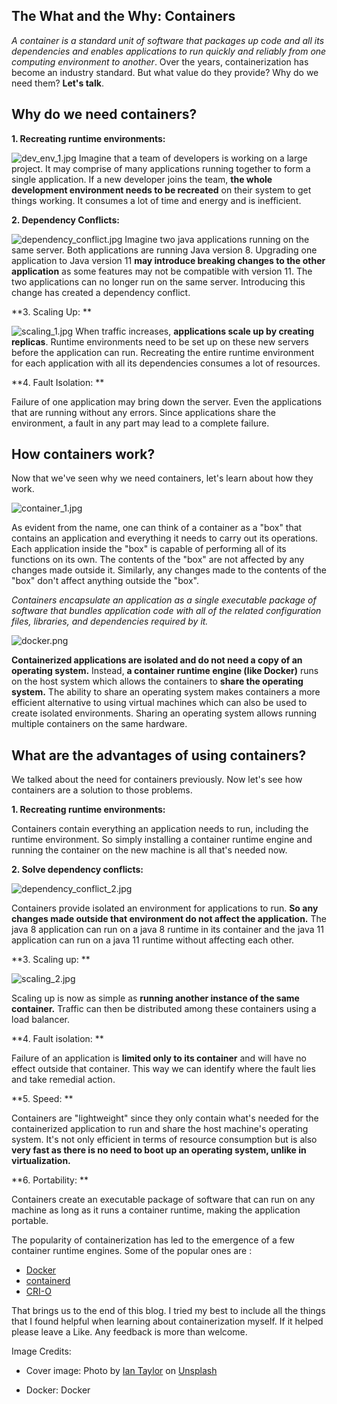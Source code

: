 ## The What and the Why: Containers

*A container is a standard unit of software that packages up code and all its dependencies and enables applications to run quickly and reliably from one computing environment to another*. Over the years, containerization has become an industry standard. But what value do they provide? Why do we need them? **Let's talk**. 

## Why do we need containers?
**1. Recreating runtime environments:** 

![dev_env_1.jpg](https://cdn.hashnode.com/res/hashnode/image/upload/v1630135994331/XDL_stIvE.jpeg)
Imagine that a team of developers is working on a large project. It may comprise of many applications running together to form a single application. If a new developer joins the team, **the whole development environment needs to be recreated** on their system to get things working. It consumes a lot of time and energy and is inefficient.

**2. Dependency Conflicts:** 

![dependency_conflict.jpg](https://cdn.hashnode.com/res/hashnode/image/upload/v1630136101035/ItcoUPFaD.jpeg)
Imagine two java applications running on the same server. Both applications are running Java version 8. Upgrading one application to Java version 11 **may introduce breaking changes to the other application** as some features may not be compatible with version 11. The two applications can no longer run on the same server. Introducing this change has created a dependency conflict.

**3. Scaling Up: **

![scaling_1.jpg](https://cdn.hashnode.com/res/hashnode/image/upload/v1630136153389/El_WxSY_Y.jpeg)
When traffic increases, **applications scale up by creating replicas**. Runtime environments need to be set up on these new servers before the application can run. Recreating the entire runtime environment for each application with all its dependencies consumes a lot of resources.

**4. Fault Isolation: **

Failure of one application may bring down the server. Even the applications that are running without any errors. Since applications share the environment, a fault in any part may lead to a complete failure.

## How containers work?

Now that we've seen why we need containers, let's learn about how they work.

![container_1.jpg](https://cdn.hashnode.com/res/hashnode/image/upload/v1630136365997/Qrmj9Pd3_.jpeg)

As evident from the name, one can think of a container as a "box" that contains an application and everything it needs to carry out its operations. Each application inside the "box" is capable of performing all of its functions on its own. The contents of the "box" are not affected by any changes made outside it. Similarly, any changes made to the contents of the "box" don't affect anything outside the "box".

*Containers encapsulate an application as a single executable package of software that bundles application code with all of the related configuration files, libraries, and dependencies required by it.*


![docker.png](https://cdn.hashnode.com/res/hashnode/image/upload/v1630136447442/IKk3VOkVe.png)

**Containerized applications are isolated and do not need a copy of an operating system.** Instead, **a container runtime engine (like Docker)** runs on the host system which allows the containers to **share the operating system.** The ability to share an operating system makes containers a more efficient alternative to using virtual machines which can also be used to create isolated environments. Sharing an operating system allows running multiple containers on the same hardware.

## What are the advantages of using containers?

We talked about the need for containers previously. Now let's see how containers are a solution to those problems.

**1. Recreating runtime environments:**

Containers contain everything an application needs to run, including the runtime environment. So simply installing a container runtime engine and running the container on the new machine is all that's needed now.

**2. Solve dependency conflicts:** 


![dependency_conflict_2.jpg](https://cdn.hashnode.com/res/hashnode/image/upload/v1630137570206/1qVfWpsDr.jpeg)

Containers provide isolated an environment for applications to run. **So any changes made outside that environment do not affect the application.** The java 8 application can run on a java 8 runtime in its container and the java 11 application can run on a java 11 runtime without affecting each other.

**3. Scaling up: **


![scaling_2.jpg](https://cdn.hashnode.com/res/hashnode/image/upload/v1630136981188/HzBm6nxOc.jpeg)

Scaling up is now as simple as **running another instance of the same container.** Traffic can then be distributed among these containers using a load balancer.

**4. Fault isolation: **

Failure of an application is **limited only to its container** and will have no effect outside that container. This way we can identify where the fault lies and take remedial action.

**5. Speed: **

Containers are "lightweight" since they only contain what's needed for the containerized application to run and share the host machine's operating system. It's not only efficient in terms of resource consumption but is also **very fast as there is no need to boot up an operating system, unlike in virtualization.**

**6. Portability: **

Containers create an executable package of software that can run on any machine as long as it runs a container runtime, making the application portable.

The popularity of containerization has led to the emergence of a few container runtime engines. Some of the popular ones are :

-  [Docker](https://www.docker.com/) 
-  [containerd](https://containerd.io/) 
-  [CRI-O](https://cri-o.io/) 

That brings us to the end of this blog. I tried my best to include all the things that I found helpful when learning about containerization myself. If it helped please leave a Like. Any feedback is more than welcome.

Image Credits: 

- Cover image: Photo by <a href="https://unsplash.com/@carrier_lost?utm_source=unsplash&utm_medium=referral&utm_content=creditCopyText">Ian Taylor</a> on <a href="https://unsplash.com/s/photos/containers?utm_source=unsplash&utm_medium=referral&utm_content=creditCopyText">Unsplash</a>

- Docker: Docker

  



